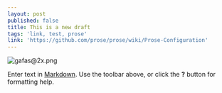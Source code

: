 ```yaml
---
layout: post
published: false
title: This is a new draft
tags: 'link, test, prose'
link: 'https://github.com/prose/prose/wiki/Prose-Configuration'
---
```

![gafas@2x.png]({{site.baseurl}}/images/gafas%402x.png)

Enter text in [Markdown](http://daringfireball.net/projects/markdown/). Use the toolbar above, or click the **?** button for formatting help.
